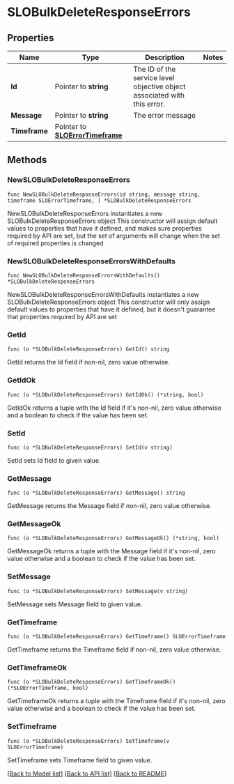 # SLOBulkDeleteResponseErrors

## Properties

Name | Type | Description | Notes
------------ | ------------- | ------------- | -------------
**Id** | Pointer to **string** | The ID of the service level objective object associated with this error. | 
**Message** | Pointer to **string** | The error message | 
**Timeframe** | Pointer to [**SLOErrorTimeframe**](SLOErrorTimeframe.md) |  | 

## Methods

### NewSLOBulkDeleteResponseErrors

`func NewSLOBulkDeleteResponseErrors(id string, message string, timeframe SLOErrorTimeframe, ) *SLOBulkDeleteResponseErrors`

NewSLOBulkDeleteResponseErrors instantiates a new SLOBulkDeleteResponseErrors object
This constructor will assign default values to properties that have it defined,
and makes sure properties required by API are set, but the set of arguments
will change when the set of required properties is changed

### NewSLOBulkDeleteResponseErrorsWithDefaults

`func NewSLOBulkDeleteResponseErrorsWithDefaults() *SLOBulkDeleteResponseErrors`

NewSLOBulkDeleteResponseErrorsWithDefaults instantiates a new SLOBulkDeleteResponseErrors object
This constructor will only assign default values to properties that have it defined,
but it doesn't guarantee that properties required by API are set

### GetId

`func (o *SLOBulkDeleteResponseErrors) GetId() string`

GetId returns the Id field if non-nil, zero value otherwise.

### GetIdOk

`func (o *SLOBulkDeleteResponseErrors) GetIdOk() (*string, bool)`

GetIdOk returns a tuple with the Id field if it's non-nil, zero value otherwise
and a boolean to check if the value has been set.

### SetId

`func (o *SLOBulkDeleteResponseErrors) SetId(v string)`

SetId sets Id field to given value.


### GetMessage

`func (o *SLOBulkDeleteResponseErrors) GetMessage() string`

GetMessage returns the Message field if non-nil, zero value otherwise.

### GetMessageOk

`func (o *SLOBulkDeleteResponseErrors) GetMessageOk() (*string, bool)`

GetMessageOk returns a tuple with the Message field if it's non-nil, zero value otherwise
and a boolean to check if the value has been set.

### SetMessage

`func (o *SLOBulkDeleteResponseErrors) SetMessage(v string)`

SetMessage sets Message field to given value.


### GetTimeframe

`func (o *SLOBulkDeleteResponseErrors) GetTimeframe() SLOErrorTimeframe`

GetTimeframe returns the Timeframe field if non-nil, zero value otherwise.

### GetTimeframeOk

`func (o *SLOBulkDeleteResponseErrors) GetTimeframeOk() (*SLOErrorTimeframe, bool)`

GetTimeframeOk returns a tuple with the Timeframe field if it's non-nil, zero value otherwise
and a boolean to check if the value has been set.

### SetTimeframe

`func (o *SLOBulkDeleteResponseErrors) SetTimeframe(v SLOErrorTimeframe)`

SetTimeframe sets Timeframe field to given value.



[[Back to Model list]](../README.md#documentation-for-models) [[Back to API list]](../README.md#documentation-for-api-endpoints) [[Back to README]](../README.md)


